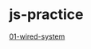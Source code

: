 # js-practice

<a href="https://yarikmlb.github.io/js-practice/01-wired-system/">01-wired-system</a>
